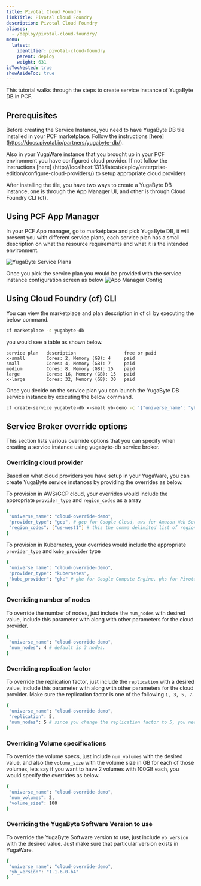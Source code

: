 ```yaml
---
title: Pivotal Cloud Foundry
linkTitle: Pivotal Cloud Foundry
description: Pivotal Cloud Foundry
aliases:
  - /deploy/pivotal-cloud-foundry/
menu:
  latest:
    identifier: pivotal-cloud-foundry
    parent: deploy
    weight: 631
isTocNested: true
showAsideToc: true
---
```


This tutorial walks through the steps to create service instance of YugaByte DB in PCF.  

## Prerequisites

Before creating the Service Instance, you need to have YugaByte DB tile installed in your PCF marketplace. Follow the instructions
[here] (https://docs.pivotal.io/partners/yugabyte-db/).

Also in your YugaWare instance that you brought up in your PCF environment you have configured cloud provider. If not follow the
instructions [here] (http://localhost:1313/latest/deploy/enterprise-edition/configure-cloud-providers/) to setup appropriate cloud
providers

After installing the tile, you have two ways to create a YugaByte DB instance, one is through the App Manager UI, and other is through
Cloud Foundry CLI (cf).

## Using PCF App Manager
In your PCF App manager, go to marketplace and pick YugaByte DB, it will present you with different service plans,
each service plan has a small description on what the resource requirements and what it is the intended environment.

![YugaByte Service Plans](/images/deploy/pivotal-cloud-foundry/service-plan-choices.png)

Once you pick the service plan you would be provided with the service instance configuration screen as below
![App Manager Config](/images/deploy/pivotal-cloud-foundry/apps-manager-config.png)

## Using Cloud Foundry (cf) CLI
You can view the marketplace and plan description in cf cli by executing the below command.
```{.sh .copy}
cf marketplace -s yugabyte-db
```
you would see a table as shown below.
```{.sh}
service plan   description                  free or paid
x-small        Cores: 2, Memory (GB): 4     paid
small          Cores: 4, Memory (GB): 7     paid
medium         Cores: 8, Memory (GB): 15    paid
large          Cores: 16, Memory (GB): 15   paid
x-large        Cores: 32, Memory (GB): 30   paid
```

Once you decide on the service plan you can launch the YugaByte DB service instance by executing the below command.
```{.sh .copy}
cf create-service yugabyte-db x-small yb-demo -c '{"universe_name": "yb-demo"}'
```

## Service Broker override options
This section lists various override options that you can specify when creating a service instance using yugabyte-db service broker.

### Overriding cloud provider

Based on what cloud providers you have setup in your YugaWare, you can create YugaByte service instances by providing
the overrides as below.

To provision in AWS/GCP cloud, your overrides would include the appropriate `provider_type` and `region_codes` as a array
```{.sh .copy}
{
 "universe_name": "cloud-override-demo",
 "provider_type": "gcp", # gcp for Google Cloud, aws for Amazon Web Service
 "region_codes": ["us-west1"] # this the comma delimited list of regions
}
```

To provision in Kubernetes, your overrides would include the appropriate `provider_type` and `kube_provider` type

```{.sh .copy}
{
 "universe_name": "cloud-override-demo",
 "provider_type": "kubernetes",
 "kube_provider": "gke" # gke for Google Compute Engine, pks for Pivotal Container Service (default)
}
```

### Overriding number of nodes

To override the number of nodes, just include the `num_nodes` with desired value, include this parameter with along with
other parameters for the cloud provider.

```{.sh .copy}
{
 "universe_name": "cloud-override-demo",
 "num_nodes": 4 # default is 3 nodes.
}
```

### Overriding replication factor

To override the replication factor, just include the `replication` with a desired value, include this parameter with along with
other parameters for the cloud provider. Make sure the replication factor is one of the following `1, 3, 5, 7`.

```{.sh .copy}
{
 "universe_name": "cloud-override-demo",
 "replication": 5,
 "num_nodes": 5 # since you change the replication factor to 5, you need to override the num_nodes to be 5 minimum.
}
```

### Overriding Volume specifications
To override the volume specs, just include `num_volumes` with the desired value, and also the `volume_size` with the volume size
in GB for each of those volumes, lets say if you want to have 2 volumes with 100GB each, you would specify the overrides as below.

```{.sh .copy}
{
 "universe_name": "cloud-override-demo",
 "num_volumes": 2,
 "volume_size": 100
}
```

### Overriding the YugaByte Software Version to use
To override the YugaByte Software version to use, just include `yb_version` with the desired value. Just make sure that particular
version exists in YugaWare.
```{.sh .copy}
{
 "universe_name": "cloud-override-demo",
 "yb_version": "1.1.6.0-b4"
}
```
